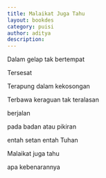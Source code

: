 ```yaml
---
title: Malaikat Juga Tahu
layout: bookdes
category: puisi
author: aditya
description: 
---
```


Dalam gelap tak bertempat

Tersesat

Terapung dalam kekosongan

Terbawa keraguan tak teralasan

berjalan

pada badan atau pikiran

entah setan entah Tuhan

Malaikat juga tahu

apa kebenarannya